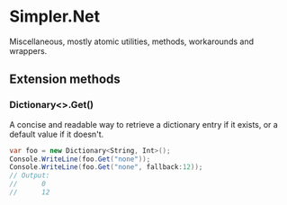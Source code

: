 # Simpler.Net


Miscellaneous, mostly atomic utilities, methods, workarounds and wrappers.

## Extension methods

### Dictionary<>.Get()
A concise and readable way to retrieve a dictionary entry if it exists, or a default value if it doesn't.

```cs
var foo = new Dictionary<String, Int>();
Console.WriteLine(foo.Get("none"));
Console.WriteLine(foo.Get("none", fallback:12));
// Output:
// 		0
// 		12
```